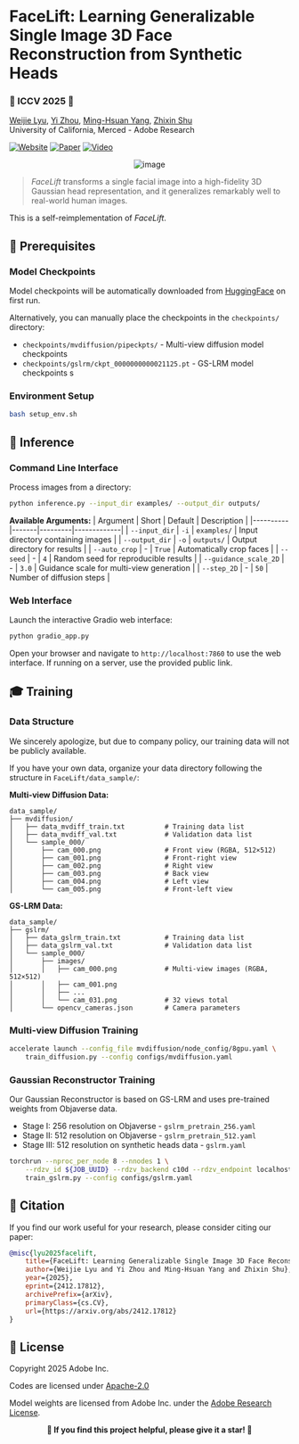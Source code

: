 # FaceLift: Learning Generalizable Single Image 3D Face Reconstruction from Synthetic Heads

### 🌺 ICCV 2025 🌺

[Weijie Lyu](https://weijielyu.github.io/), [Yi Zhou](https://zhouyisjtu.github.io/), [Ming-Hsuan Yang](https://faculty.ucmerced.edu/mhyang/), [Zhixin Shu](https://zhixinshu.github.io/)  
University of California, Merced - Adobe Research

[![Website](https://img.shields.io/badge/Website-FaceLift?logo=googlechrome&logoColor=hsl(204%2C%2086%25%2C%2053%25)&label=FaceLift&labelColor=%23f5f5dc&color=hsl(204%2C%2086%25%2C%2053%25))](https://weijielyu.github.io/FaceLift)
[![Paper](https://img.shields.io/badge/Paper-arXiv?logo=arxiv&logoColor=%23B31B1B&label=arXiv&labelColor=%23f5f5dc&color=%23B31B1B)](https://arxiv.org/abs/2412.17812)
[![Video](https://img.shields.io/badge/Video-YouTube?logo=youtube&logoColor=%23FF0000&label=YouTube&labelColor=%23f5f5dc&color=%23FF0000)](https://youtu.be/lf0Gck9UOcU)

<div align='center'>
<img alt="image" src='media/teaser.png'>
</div>

> *FaceLift* transforms a single facial image into a high-fidelity 3D Gaussian head representation, and it generalizes remarkably well to real-world human images.

This is a self-reimplementation of *FaceLift*.

## 🔧 Prerequisites

### Model Checkpoints

Model checkpoints will be automatically downloaded from [HuggingFace](https://huggingface.co/wlyu/OpenFaceLift) on first run.

Alternatively, you can manually place the checkpoints in the `checkpoints/` directory:
- `checkpoints/mvdiffusion/pipeckpts/` - Multi-view diffusion model checkpoints
- `checkpoints/gslrm/ckpt_0000000000021125.pt` - GS-LRM model checkpoints
s
### Environment Setup

```bash
bash setup_env.sh
```

## 🚀 Inference

### Command Line Interface

Process images from a directory:

```bash
python inference.py --input_dir examples/ --output_dir outputs/
```

**Available Arguments:**
| Argument | Short | Default | Description |
|----------|-------|---------|-------------|
| `--input_dir` | `-i` | `examples/` | Input directory containing images |
| `--output_dir` | `-o` | `outputs/` | Output directory for results |
| `--auto_crop` | - | `True` | Automatically crop faces |
| `--seed` | - | `4` | Random seed for reproducible results |
| `--guidance_scale_2D` | - | `3.0` | Guidance scale for multi-view generation |
| `--step_2D` | - | `50` | Number of diffusion steps |

### Web Interface

Launch the interactive Gradio web interface:

```bash
python gradio_app.py
```

Open your browser and navigate to `http://localhost:7860` to use the web interface. If running on a server, use the provided public link.

## 🎓 Training

### Data Structure

We sincerely apologize, but due to company policy, our training data will not be publicly available.

If you have your own data, organize your data directory following the structure in `FaceLift/data_sample/`:

**Multi-view Diffusion Data:**
```
data_sample/
├── mvdiffusion/
│   ├── data_mvdiff_train.txt          # Training data list
│   ├── data_mvdiff_val.txt            # Validation data list
│   └── sample_000/
│       ├── cam_000.png                # Front view (RGBA, 512×512)
│       ├── cam_001.png                # Front-right view
│       ├── cam_002.png                # Right view
│       ├── cam_003.png                # Back view
│       ├── cam_004.png                # Left view
│       └── cam_005.png                # Front-left view
```

**GS-LRM Data:**
```
data_sample/
├── gslrm/
│   ├── data_gslrm_train.txt           # Training data list
│   ├── data_gslrm_val.txt             # Validation data list
│   └── sample_000/
│       ├── images/
│       │   ├── cam_000.png            # Multi-view images (RGBA, 512×512)
│       │   ├── cam_001.png
│       │   ├── ...
│       │   └── cam_031.png            # 32 views total
│       └── opencv_cameras.json        # Camera parameters
```

### Multi-view Diffusion Training

```bash
accelerate launch --config_file mvdiffusion/node_config/8gpu.yaml \
    train_diffusion.py --config configs/mvdiffusion.yaml
```

### Gaussian Reconstructor Training

Our Gaussian Reconstructor is based on GS-LRM and uses pre-trained weights from Objaverse data.

- Stage I: 256 resolution on Objaverse - `gslrm_pretrain_256.yaml`
- Stage II: 512 resolution on Objaverse - `gslrm_pretrain_512.yaml`
- Stage III: 512 resolution on synthetic heads data - `gslrm.yaml`

```bash
torchrun --nproc_per_node 8 --nnodes 1 \
    --rdzv_id ${JOB_UUID} --rdzv_backend c10d --rdzv_endpoint localhost:29500 \
    train_gslrm.py --config configs/gslrm.yaml
```

## 📝 Citation

If you find our work useful for your research, please consider citing our paper:

```bibtex
@misc{lyu2025facelift,
    title={FaceLift: Learning Generalizable Single Image 3D Face Reconstruction from Synthetic Heads}, 
    author={Weijie Lyu and Yi Zhou and Ming-Hsuan Yang and Zhixin Shu},
    year={2025},
    eprint={2412.17812},
    archivePrefix={arXiv},
    primaryClass={cs.CV},
    url={https://arxiv.org/abs/2412.17812}
}
```

## 📄 License

Copyright 2025 Adobe Inc.

Codes are licensed under [Apache-2.0](http://www.apache.org/licenses/LICENSE-2.0) 

Model weights are licensed from Adobe Inc. under the [Adobe Research License](Adobe%20Research%20License%20v1.2.txt).

<div align="center">

**🌟 If you find this project helpful, please give it a star! 🌟**

</div>
